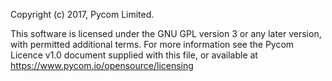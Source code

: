 Copyright (c) 2017, Pycom Limited.

This software is licensed under the GNU GPL version 3 or any
later version, with permitted additional terms. For more information
see the Pycom Licence v1.0 document supplied with this file, or
available at https://www.pycom.io/opensource/licensing
